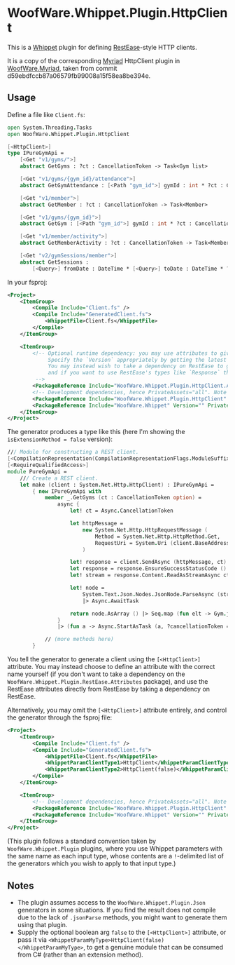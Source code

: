 # WoofWare.Whippet.Plugin.HttpClient

This is a [Whippet](https://github.com/Smaug123/WoofWare.Whippet) plugin for defining [RestEase](https://github.com/canton7/RestEase)-style HTTP clients.

It is a copy of the corresponding [Myriad](https://github.com/MoiraeSoftware/myriad) HttpClient plugin in [WoofWare.Myriad](https://github.com/Smaug123/WoofWare.Myriad), taken from commit d59ebdfccb87a06579fb99008a15f58ea8be394e.

## Usage

Define a file like `Client.fs`:

```fsharp
open System.Threading.Tasks
open WoofWare.Whippet.Plugin.HttpClient

[<HttpClient>]
type IPureGymApi =
    [<Get "v1/gyms/">]
    abstract GetGyms : ?ct : CancellationToken -> Task<Gym list>

    [<Get "v1/gyms/{gym_id}/attendance">]
    abstract GetGymAttendance : [<Path "gym_id">] gymId : int * ?ct : CancellationToken -> Task<GymAttendance>

    [<Get "v1/member">]
    abstract GetMember : ?ct : CancellationToken -> Task<Member>

    [<Get "v1/gyms/{gym_id}">]
    abstract GetGym : [<Path "gym_id">] gymId : int * ?ct : CancellationToken -> Task<Gym>

    [<Get "v1/member/activity">]
    abstract GetMemberActivity : ?ct : CancellationToken -> Task<MemberActivityDto>

    [<Get "v2/gymSessions/member">]
    abstract GetSessions :
        [<Query>] fromDate : DateTime * [<Query>] toDate : DateTime * ?ct : CancellationToken -> Task<Sessions>
```

In your fsproj:

```xml
<Project>
    <ItemGroup>
        <Compile Include="Client.fs" />
        <Compile Include="GeneratedClient.fs">
            <WhippetFile>Client.fs</WhippetFile>
        </Compile>
    </ItemGroup>

    <ItemGroup>
        <!-- Optional runtime dependency: you may use attributes to give instructions to the generator.
             Specify the `Version` appropriately by getting the latest version from NuGet.org.
             You may instead wish to take a dependency on RestEase to get the attributes;
             and if you want to use RestEase's types like `Response` then you *must* do so.
         -->
        <PackageReference Include="WoofWare.Whippet.Plugin.HttpClient.Attributes" Version="" />
        <!-- Development dependencies, hence PrivateAssets="all". Note `WhippetPlugin="true"`. -->
        <PackageReference Include="WoofWare.Whippet.Plugin.HttpClient" WhippetPlugin="true" Version="" />
        <PackageReference Include="WoofWare.Whippet" Version="" PrivateAssets="all" />
    </ItemGroup>
</Project>
```

The generator produces a type like this (here I'm showing the `isExtensionMethod = false` version):

```fsharp
/// Module for constructing a REST client.
[<CompilationRepresentation(CompilationRepresentationFlags.ModuleSuffix)>]
[<RequireQualifiedAccess>]
module PureGymApi =
    /// Create a REST client.
    let make (client : System.Net.Http.HttpClient) : IPureGymApi =
        { new IPureGymApi with
            member _.GetGyms (ct : CancellationToken option) =
                async {
                    let! ct = Async.CancellationToken

                    let httpMessage =
                        new System.Net.Http.HttpRequestMessage (
                            Method = System.Net.Http.HttpMethod.Get,
                            RequestUri = System.Uri (client.BaseAddress.ToString () + "v1/gyms/")
                        )

                    let! response = client.SendAsync (httpMessage, ct) |> Async.AwaitTask
                    let response = response.EnsureSuccessStatusCode ()
                    let! stream = response.Content.ReadAsStreamAsync ct |> Async.AwaitTask

                    let! node =
                        System.Text.Json.Nodes.JsonNode.ParseAsync (stream, cancellationToken = ct)
                        |> Async.AwaitTask

                    return node.AsArray () |> Seq.map (fun elt -> Gym.jsonParse elt) |> List.ofSeq
                }
                |> (fun a -> Async.StartAsTask (a, ?cancellationToken = ct))

            // (more methods here)
        }
```

You tell the generator to generate a client using the `[<HttpClient>]` attribute.
You may instead choose to define an attribute with the correct name yourself (if you don't want to take a dependency on the `WoofWare.Whippet.Plugin.RestEase.Attributes` package),
and use the RestEase attributes directly from RestEase by taking a dependency on RestEase.

Alternatively, you may omit the `[<HttpClient>]` attribute entirely, and control the generator through the fsproj file:

```xml
<Project>
    <ItemGroup>
        <Compile Include="Client.fs" />
        <Compile Include="GeneratedClient.fs">
            <WhippetFile>Client.fs</WhippetFile>
            <WhippetParamClientType1>HttpClient</WhippetParamClientType1>
            <WhippetParamClientType2>HttpClient(false)</WhippetParamClientType2>
        </Compile>
    </ItemGroup>

    <ItemGroup>
        <!-- Development dependencies, hence PrivateAssets="all". Note `WhippetPlugin="true"`. -->
        <PackageReference Include="WoofWare.Whippet.Plugin.HttpClient" WhippetPlugin="true" Version="" />
        <PackageReference Include="WoofWare.Whippet" Version="" PrivateAssets="all" />
    </ItemGroup>
</Project>
```

(This plugin follows a standard convention taken by `WoofWare.Whippet.Plugin` plugins,
where you use Whippet parameters with the same name as each input type,
whose contents are a `!`-delimited list of the generators which you wish to apply to that input type.)

## Notes

* The plugin assumes access to the `WoofWare.Whippet.Plugin.Json` generators in some situations. If you find the result does not compile due to the lack of `.jsonParse` methods, you might want to generate them using that plugin.
* Supply the optional boolean arg `false` to the `[<HttpClient>]` attribute, or pass it via `<WhippetParamMyType>HttpClient(false)</WhippetParamMyType>`, to get a genuine module that can be consumed from C# (rather than an extension method).
